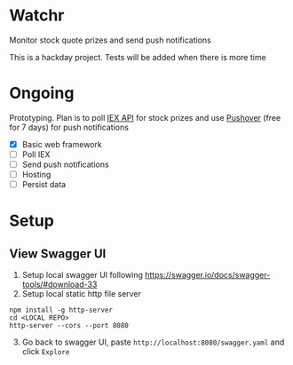 # Watchr

Monitor stock quote prizes and send push notifications

This is a hackday project. Tests will be added when there is more time

# Ongoing

Prototyping. Plan is to poll [IEX API](https://iextrading.com/developer/docs/#stocks) for stock prizes and use [Pushover](https://pushover.net/clients) (free for 7 days) for push notifications

- [x] Basic web framework
- [ ] Poll IEX
- [ ] Send push notifications
- [ ] Hosting
- [ ] Persist data

# Setup

## View Swagger UI
1. Setup local swagger UI following https://swagger.io/docs/swagger-tools/#download-33
2. Setup local static http file server
```
npm install -g http-server
cd <LOCAL REPO>
http-server --cors --port 8080
```
3. Go back to swagger UI, paste `http://localhost:8080/swagger.yaml` and click `Explore`
